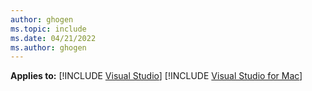 ```yaml
---
author: ghogen
ms.topic: include
ms.date: 04/21/2022
ms.author: ghogen
---
```


  **Applies to:**   [!INCLUDE [Visual Studio](./_vs-windows.md)] [!INCLUDE [Visual Studio for Mac](./_vs-mac.md)]
